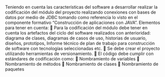 Teniendo en cuenta las características del software a desarrollar realizar la codificación del módulo del proyecto realizando conexiones con bases de datos por medio de JDBC tomando como referencia lo visto en el componente formativo “Construcción de aplicaciones con JAVA”.
Elementos para tener en cuenta:
 Para la codificación del módulo debe tener en cuenta los artefactos del ciclo del software realizados con anterioridad: diagrama de clases, diagramas de casos de uso, historias de usuario, diseños, prototipos, Informe técnico de plan de trabajo para construcción de software con tecnologías seleccionadas etc.
 Se debe crear el proyecto utilizando herramientas de versionamiento.
 El código debe cumplir con estándares de codificación como:
 Nombramiento de variables
 Nombramiento de métodos
 Nombramiento de clases
 Nombramiento de paquetes
